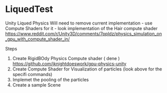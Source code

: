 # LiquedTest
Unity Liqued Physics
Will need to remove current implementation - use Compute Shaders for it  - look implementation of the Hair compute shader
https://www.reddit.com/r/Unity3D/comments/7ppldz/physics_simulation_on_gpu_with_compute_shader_in/

Steps 
1. Create RigidBOdy Physics Compute shader ( dene ) https://github.com/jknightdoeswork/gpu-physics-unity
2. Create Compute Shader for Visualization of particles (look above for the specifi commands)
3. Implemet the pooling of the particles
4. Create a sample Scene
